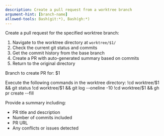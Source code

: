 ```yaml
---
description: Create a pull request from a worktree branch
argument-hint: [branch-name]
allowed-tools: Bash(git:*), Bash(gh:*)
---
```


Create a pull request for the specified worktree branch:

1. Navigate to the worktree directory at `worktree/$1/`
2. Check the current git status and commits
3. Get the commit history from the base branch
4. Create a PR with auto-generated summary based on commits
5. Return to the original directory

Branch to create PR for: $1

Execute the following commands in the worktree directory:
!cd worktree/$1 && git status
!cd worktree/$1 && git log --oneline -10
!cd worktree/$1 && gh pr create --fill

Provide a summary including:
- PR title and description
- Number of commits included
- PR URL
- Any conflicts or issues detected
